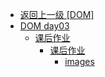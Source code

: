 - [返回上一级 [DOM]](web前端/teacher/JS/DOM/)
- [DOM day03](web前端/teacher/JS/DOM/DOM%20day03/)
  - [课后作业](web前端/teacher/JS/DOM/DOM%20day03/课后作业/)
    - [课后作业](web前端/teacher/JS/DOM/DOM%20day03/课后作业/课后作业/)
      - [images](web前端/teacher/JS/DOM/DOM%20day03/课后作业/课后作业/images/)
